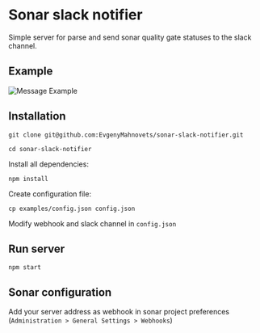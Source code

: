 # Sonar slack notifier

Simple server for parse and send sonar quality gate statuses to the slack channel.

## Example

![Message Example](https://i.imgur.com/GWmxe7I.png)

## Installation

```
git clone git@github.com:EvgenyMahnovets/sonar-slack-notifier.git
```
```
cd sonar-slack-notifier
```

Install all dependencies:

```
npm install
```

Create configuration file:

```
cp examples/config.json config.json
```

Modify webhook and slack channel in `config.json`

## Run server

```
npm start
```

## Sonar configuration

Add your server address as webhook in sonar project preferences (`Administration > General Settings > Webhooks`)